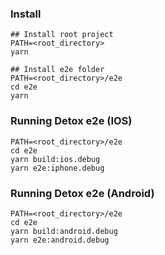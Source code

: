 ### Install

```
## Install root project
PATH=<root_directory>
yarn

## Install e2e folder
PATH=<root_directory>/e2e
cd e2e
yarn
```

### Running Detox e2e (IOS)
```
PATH=<root_directory>/e2e
cd e2e
yarn build:ios.debug
yarn e2e:iphone.debug
```

### Running Detox e2e (Android)
```
PATH=<root_directory>/e2e
cd e2e
yarn build:android.debug
yarn e2e:android.debug
```